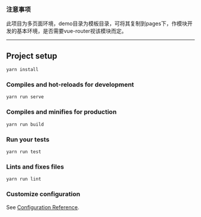 ### 注意事项

此项目为多页面环境，demo目录为模板目录，可将其复制到pages下，作模块开发的基本环境，是否需要vue-router视该模块而定。

----

## Project setup
```
yarn install
```

### Compiles and hot-reloads for development
```
yarn run serve
```

### Compiles and minifies for production
```
yarn run build
```

### Run your tests
```
yarn run test
```

### Lints and fixes files
```
yarn run lint
```

### Customize configuration
See [Configuration Reference](https://cli.vuejs.org/config/).

